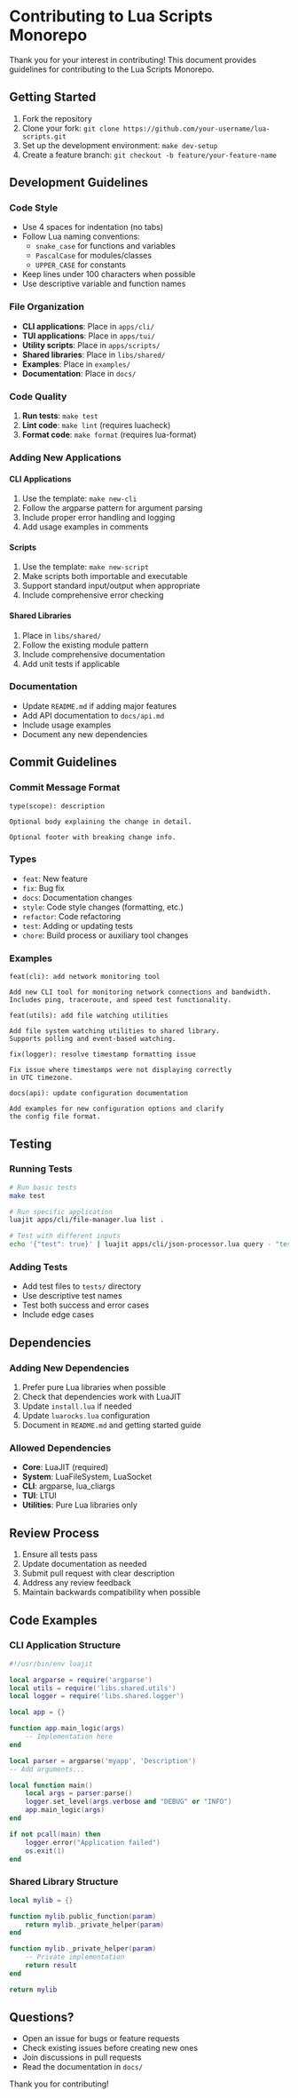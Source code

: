 # Contributing to Lua Scripts Monorepo

Thank you for your interest in contributing! This document provides guidelines for contributing to the Lua Scripts Monorepo.

## Getting Started

1. Fork the repository
2. Clone your fork: `git clone https://github.com/your-username/lua-scripts.git`
3. Set up the development environment: `make dev-setup`
4. Create a feature branch: `git checkout -b feature/your-feature-name`

## Development Guidelines

### Code Style

- Use 4 spaces for indentation (no tabs)
- Follow Lua naming conventions:
  - `snake_case` for functions and variables
  - `PascalCase` for modules/classes
  - `UPPER_CASE` for constants
- Keep lines under 100 characters when possible
- Use descriptive variable and function names

### File Organization

- **CLI applications**: Place in `apps/cli/`
- **TUI applications**: Place in `apps/tui/`
- **Utility scripts**: Place in `apps/scripts/`
- **Shared libraries**: Place in `libs/shared/`
- **Examples**: Place in `examples/`
- **Documentation**: Place in `docs/`

### Code Quality

1. **Run tests**: `make test`
2. **Lint code**: `make lint` (requires luacheck)
3. **Format code**: `make format` (requires lua-format)

### Adding New Applications

#### CLI Applications

1. Use the template: `make new-cli`
2. Follow the argparse pattern for argument parsing
3. Include proper error handling and logging
4. Add usage examples in comments

#### Scripts

1. Use the template: `make new-script`
2. Make scripts both importable and executable
3. Support standard input/output when appropriate
4. Include comprehensive error checking

#### Shared Libraries

1. Place in `libs/shared/`
2. Follow the existing module pattern
3. Include comprehensive documentation
4. Add unit tests if applicable

### Documentation

- Update `README.md` if adding major features
- Add API documentation to `docs/api.md`
- Include usage examples
- Document any new dependencies

## Commit Guidelines

### Commit Message Format

```
type(scope): description

Optional body explaining the change in detail.

Optional footer with breaking change info.
```

### Types

- `feat`: New feature
- `fix`: Bug fix
- `docs`: Documentation changes
- `style`: Code style changes (formatting, etc.)
- `refactor`: Code refactoring
- `test`: Adding or updating tests
- `chore`: Build process or auxiliary tool changes

### Examples

```
feat(cli): add network monitoring tool

Add new CLI tool for monitoring network connections and bandwidth.
Includes ping, traceroute, and speed test functionality.

feat(utils): add file watching utilities

Add file system watching utilities to shared library.
Supports polling and event-based watching.

fix(logger): resolve timestamp formatting issue

Fix issue where timestamps were not displaying correctly
in UTC timezone.

docs(api): update configuration documentation

Add examples for new configuration options and clarify
the config file format.
```

## Testing

### Running Tests

```bash
# Run basic tests
make test

# Run specific application
luajit apps/cli/file-manager.lua list .

# Test with different inputs
echo '{"test": true}' | luajit apps/cli/json-processor.lua query - "test"
```

### Adding Tests

- Add test files to `tests/` directory
- Use descriptive test names
- Test both success and error cases
- Include edge cases

## Dependencies

### Adding New Dependencies

1. Prefer pure Lua libraries when possible
2. Check that dependencies work with LuaJIT
3. Update `install.lua` if needed
4. Update `luarocks.lua` configuration
5. Document in `README.md` and getting started guide

### Allowed Dependencies

- **Core**: LuaJIT (required)
- **System**: LuaFileSystem, LuaSocket
- **CLI**: argparse, lua_cliargs
- **TUI**: LTUI
- **Utilities**: Pure Lua libraries only

## Review Process

1. Ensure all tests pass
2. Update documentation as needed
3. Submit pull request with clear description
4. Address any review feedback
5. Maintain backwards compatibility when possible

## Code Examples

### CLI Application Structure

```lua
#!/usr/bin/env luajit

local argparse = require('argparse')
local utils = require('libs.shared.utils')
local logger = require('libs.shared.logger')

local app = {}

function app.main_logic(args)
    -- Implementation here
end

local parser = argparse('myapp', 'Description')
-- Add arguments...

local function main()
    local args = parser:parse()
    logger.set_level(args.verbose and "DEBUG" or "INFO")
    app.main_logic(args)
end

if not pcall(main) then
    logger.error("Application failed")
    os.exit(1)
end
```

### Shared Library Structure

```lua
local mylib = {}

function mylib.public_function(param)
    return mylib._private_helper(param)
end

function mylib._private_helper(param)
    -- Private implementation
    return result
end

return mylib
```

## Questions?

- Open an issue for bugs or feature requests
- Check existing issues before creating new ones
- Join discussions in pull requests
- Read the documentation in `docs/`

Thank you for contributing!